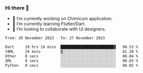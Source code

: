 ### Hi there 👋

<!--
**devcat37/devcat37** is a ✨ _special_ ✨ repository because its `README.md` (this file) appears on your GitHub profile.-->


- 🔭 I’m currently working on Chimicum application.
- 🌱 I’m currently learning Flutter/Dart.
- 👯 I’m looking to collaborate with UI designers.
<!-- - 🤔 I’m looking for help with ... -->

<!--START_SECTION:waka-->

```txt
From: 20 November 2023 - To: 27 November 2023

Dart     29 hrs 16 mins  ████████████████████████▓   98.53 %
YAML     24 mins         ▒░░░░░░░░░░░░░░░░░░░░░░░░   01.39 %
Other    0 secs          ░░░░░░░░░░░░░░░░░░░░░░░░░   00.04 %
XML      0 secs          ░░░░░░░░░░░░░░░░░░░░░░░░░   00.03 %
Python   0 secs          ░░░░░░░░░░░░░░░░░░░░░░░░░   00.02 %
```

<!--END_SECTION:waka-->
